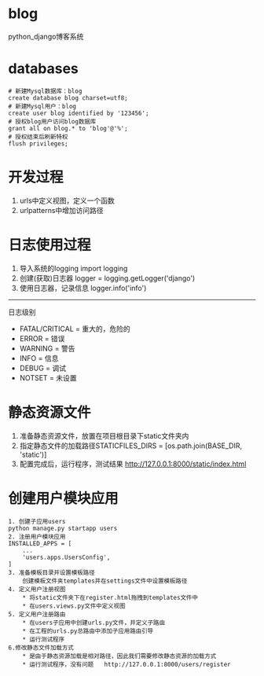 # blog
python_django博客系统


# databases
```mysql
# 新建Mysql数据库：blog
create database blog charset=utf8;
# 新建Mysql用户：blog
create user blog identified by '123456';
# 授权blog用户访问blog数据库
grant all on blog.* to 'blog'@'%';
# 授权结束后刷新特权
flush privileges;
```

# 开发过程
1. urls中定义视图，定义一个函数
2. urlpatterns中增加访问路径

# 日志使用过程
1. 导入系统的logging
import logging
2. 创建(获取)日志器
logger = logging.getLogger('django')
3. 使用日志器，记录信息
logger.info('info')
---
日志级别
* FATAL/CRITICAL = 重大的，危险的
* ERROR = 错误
* WARNING = 警告
* INFO = 信息
* DEBUG = 调试
* NOTSET = 未设置

# 静态资源文件
1. 准备静态资源文件，放置在项目根目录下static文件夹内
2. 指定静态文件的加载路径STATICFILES_DIRS = [os.path.join(BASE_DIR, 'static')]
3. 配置完成后，运行程序，测试结果  http://127.0.0.1:8000/static/index.html

# 创建用户模块应用
```
1. 创建子应用users
python manage.py startapp users
2. 注册用户模块应用
INSTALLED_APPS = [
    ...
    'users.apps.UsersConfig',
]
3. 准备模板目录并设置模板路径
    创建模板文件夹templates并在settings文件中设置模板路径
4. 定义用户注册视图
    * 将static文件夹下在register.html拖拽到templates文件中
    * 在users.views.py文件中定义视图
5. 定义用户注册路由
    * 在users子应用中创建urls.py文件，并定义子路由
    * 在工程的urls.py总路由中添加子应用路由引导
    * 运行测试程序
6.修改静态文件加载方式
    * 是由于静态资源加载是相对路径，因此我们需要修改静态资源的加载方式
    * 运行测试程序，没有问题   http://127.0.0.1:8000/users/register
```
